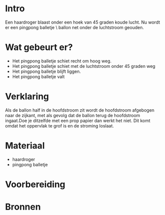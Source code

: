 # Intro
Een haardroger blaast onder een hoek van 45 graden koude lucht. Nu wordt er een pingpong balletje \ ballon net onder de luchtstroom geouden.

# Wat gebeurt er?
- Het pingpong balletje schiet recht om hoog weg.
- Het pingpong balletje schiet met de luchtstroom onder 45 graden weg
- Het pingpong balletje blijft liggen.
- Het pingpong balletje valt
    
# Verklaring
Als de ballon half in de hoofdstroom zit wordt de hoofdstroom afgebogen naar de zijkant, met als gevolg dat de ballon terug de hoofdstroom ingaat.Doe je ditzelfde met een prop papier dan werkt het niet. Dit komt omdat het oppervlak te grof is en de stroming loslaat.

# Materiaal
- haardroger
- pingpong balletje

# Voorbereiding


# Bronnen

